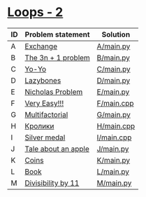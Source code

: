 # [Loops - 2](https://www.e-olymp.com/en/contests/9680)


| ID | Problem statement                                                              | Solution                 |
|----|--------------------------------------------------------------------------------|--------------------------|
| A  | [Exchange](https://www.e-olymp.com/en/contests/9680/problems/85012)            | [A/main.py](A/main.py)   |
| B  | [The 3n + 1 problem](https://www.e-olymp.com/en/contests/9680/problems/85013)  | [B/main.py](B/main.py)   |
| C  | [Yo-Yo](https://www.e-olymp.com/en/contests/9680/problems/85014)               | [C/main.py](C/main.py)   |
| D  | [Lazybones](https://www.e-olymp.com/en/contests/9680/problems/85015)           | [D/main.py](D/main.py)   |
| E  | [Nicholas Problem](https://www.e-olymp.com/en/contests/9680/problems/85016)    | [E/main.py](E/main.py)   |
| F  | [Very Easy!!!](https://www.e-olymp.com/en/contests/9680/problems/85017)        | [F/main.cpp](F/main.cpp) |
| G  | [Multifactorial](https://www.e-olymp.com/en/contests/9680/problems/85018)      | [G/main.py](G/main.py)   |
| H  | [Кролики](https://www.e-olymp.com/en/contests/9680/problems/85019)             | [H/main.cpp](H/main.cpp) |
| I  | [Silver medal](https://www.e-olymp.com/en/contests/9680/problems/85020)        | [I/main.cpp](I/main.cpp) |
| J  | [Tale about an apple](https://www.e-olymp.com/en/contests/9680/problems/85021) | [J/main.py](J/main.py)   |
| K  | [Coins](https://www.e-olymp.com/en/contests/9680/problems/85022)               | [K/main.py](K/main.py)   |
| L  | [Book](https://www.e-olymp.com/en/contests/9680/problems/85023)                | [L/main.py](L/main.py)   |
| M  | [Divisibility by 11](https://www.e-olymp.com/en/contests/9680/problems/85024)  | [M/main.py](M/main.py)   |

